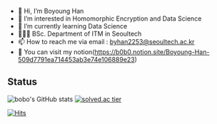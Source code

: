 - 👋 Hi, I’m Boyoung Han
- 👀 I’m interested in Homomorphic Encryption and Data Science
- 🌱 I’m currently learning Data Science
- 👩🏻‍🎓 BSc. Department of ITM in Seoultech
- 📫 How to reach me via email : byhan2253@seoultech.ac.kr
- 📑 You can visit my notion(https://b0b0.notion.site/Boyoung-Han-509d7791ea714453ab3e74e106889e23)

## Status</br>
![bobo's GitHub stats](https://github-readme-stats.vercel.app/api?username=bobo-0&bg_color=30,87cefa,9370db&title_color=fff&text_color=fff) [![solved.ac tier](http://mazassumnida.wtf/api/pastel/generate_badge?boj=bobo0)](https://solved.ac/bobo0)

[![Hits](https://hits.seeyoufarm.com/api/count/incr/badge.svg?url=https%3A%2F%2Fgithub.com%2Ftwinklesu&count_bg=%23FF6B74&title_bg=%23000000&icon=&icon_color=%23E7E7E7&title=hits&edge_flat=false)](https://hits.seeyoufarm.com)
